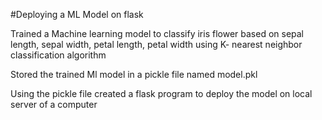 #Deploying a ML Model on flask


Trained a Machine learning model to classify iris flower based on sepal length, sepal width, petal length, petal width using K- nearest neighbor classification algorithm


Stored the trained Ml model in a pickle file named model.pkl


Using the pickle file created a flask program to deploy the model on local server of a computer
